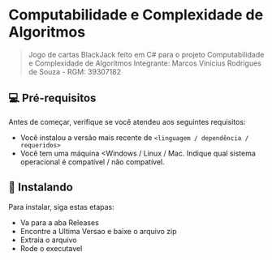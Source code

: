# Computabilidade e Complexidade de Algoritmos

> Jogo de cartas BlackJack feito em C# para o projeto Computabilidade e Complexidade de Algoritmos
> Integrante: Marcos Vinicius Rodrigues de Souza - RGM: 39307182


## 💻 Pré-requisitos

Antes de começar, verifique se você atendeu aos seguintes requisitos:

- Você instalou a versão mais recente de `<linguagem / dependência / requeridos>`
- Você tem uma máquina <Windows / Linux / Mac. Indique qual sistema operacional é compatível / não compatível.

## 🚀 Instalando 

Para instalar, siga estas etapas:
- Va para a aba Releases
- Encontre a Ultima Versao e baixe o arquivo zip
- Extraia o arquivo
- Rode o executavel 
